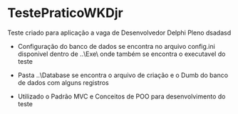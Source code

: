 # TestePraticoWKDjr


Teste criado para aplicação a vaga de Desenvolvedor Delphi Pleno
dsadasd

- Configuração do banco de dados se encontra no arquivo config.ini disponivel dentro de ..\Exe\ onde também se encontra o executavel do teste

- Pasta ..\Database se encontra o arquivo de criação e o Dumb do banco de dados com alguns registros

- Utilizado o Padrão MVC e Conceitos de POO para desenvolvimento do teste
